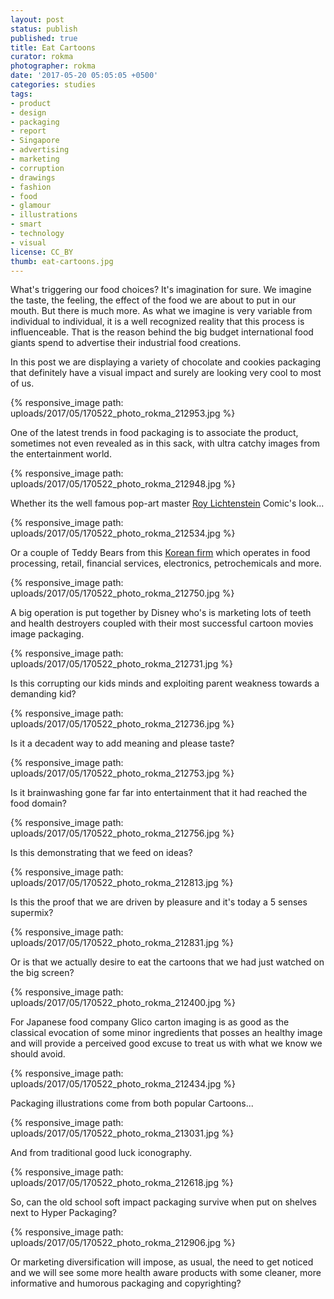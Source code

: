 ```yaml
---
layout: post
status: publish
published: true
title: Eat Cartoons
curator: rokma
photographer: rokma
date: '2017-05-20 05:05:05 +0500'
categories: studies
tags:
- product
- design
- packaging
- report
- Singapore
- advertising
- marketing
- corruption
- drawings
- fashion
- food
- glamour
- illustrations
- smart
- technology
- visual
license: CC_BY
thumb: eat-cartoons.jpg
---
```


What's triggering our food choices? It's imagination for sure. We imagine the taste, the feeling, the effect of the food we are about to put in our mouth. But there is much more. As what we imagine is very variable from individual to individual, it is a well recognized reality that this process is influenceable. That is the reason behind the big budget international food giants spend to advertise their industrial food creations.

In this post we are displaying a variety of chocolate and cookies packaging that definitely have a visual impact and surely are looking very cool to most of us.


{% responsive_image path: uploads/2017/05/170522_photo_rokma_212953.jpg %}

One of the latest trends in food packaging is to associate the product, sometimes not even revealed as in this sack, with ultra catchy images from the entertainment world.

{% responsive_image path: uploads/2017/05/170522_photo_rokma_212948.jpg %}

Whether its the well famous pop-art master [Roy Lichtenstein](https://en.wikipedia.org/wiki/Roy_Lichtenstein) Comic's look...


{% responsive_image path: uploads/2017/05/170522_photo_rokma_212534.jpg %}

Or a couple of Teddy Bears from this [Korean firm](https://en.wikipedia.org/wiki/Lotte_(conglomerate)) which operates in food processing, retail, financial services, electronics, petrochemicals and more.


{% responsive_image path: uploads/2017/05/170522_photo_rokma_212750.jpg %}

A big operation is put together by Disney who's is marketing lots of teeth and health destroyers coupled with their most successful cartoon movies image packaging.


{% responsive_image path: uploads/2017/05/170522_photo_rokma_212731.jpg %}

Is this corrupting our kids minds and exploiting parent weakness towards a demanding kid?


{% responsive_image path: uploads/2017/05/170522_photo_rokma_212736.jpg %}

Is it a decadent way to add meaning and please taste?


{% responsive_image path: uploads/2017/05/170522_photo_rokma_212753.jpg %}

Is it brainwashing gone far far into entertainment that it had reached the food domain?


{% responsive_image path: uploads/2017/05/170522_photo_rokma_212756.jpg %}

Is this demonstrating that we feed on ideas?


{% responsive_image path: uploads/2017/05/170522_photo_rokma_212813.jpg %}

Is this the proof that we are driven by pleasure and it's today a 5 senses supermix?


{% responsive_image path: uploads/2017/05/170522_photo_rokma_212831.jpg %}

Or is that we actually desire to eat the cartoons that we had just watched on the big screen?


{% responsive_image path: uploads/2017/05/170522_photo_rokma_212400.jpg %}

For Japanese food company Glico carton imaging is as good as the classical evocation of some minor ingredients that posses an healthy image and will provide a perceived good excuse to treat us with what we know we should avoid.


{% responsive_image path: uploads/2017/05/170522_photo_rokma_212434.jpg %}

Packaging illustrations come from both popular Cartoons...


{% responsive_image path: uploads/2017/05/170522_photo_rokma_213031.jpg %}

And from traditional good luck iconography.


{% responsive_image path: uploads/2017/05/170522_photo_rokma_212618.jpg %}

So, can the old school soft impact packaging survive when put on shelves next to Hyper Packaging?


{% responsive_image path: uploads/2017/05/170522_photo_rokma_212906.jpg %}

Or marketing diversification will impose, as usual, the need to get noticed and we will see some more health aware products with some cleaner, more informative and humorous packaging and copyrighting?
